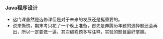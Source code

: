 ### Java程序设计
- 这门课虽然是选修课但是对于未来的发展还是挺重要的。
- 说来惭愧，期末考只花了一个晚上准备，首先是奔腾历年题的选择题还会再出，所以一定要做一遍，其次编程题多写注释，实验的题目最好掌握。
